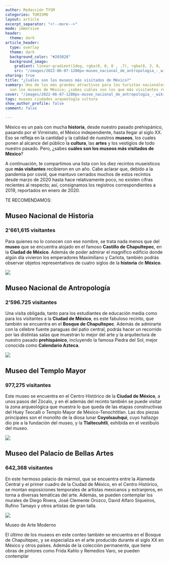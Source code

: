 ```yaml
---
author: Redacción TYSM
categories: TURISMO
layout: article
excerpt_separator: "<!--more-->"
mode: immersive
header:
  theme: dark
article_header:
  type: overlay
  theme: dark
  background_color: "#203028"
  background_image:
    gradient: linear-gradient(1deg, rgba(0, 0, 0 , .7), rgba(8, 3, 8, .9))
    src: "/images/2022-06-07-1280px-museo_nacional_de_antropologia_-_wiki_takes_antropologia_020.jpeg"
sharing: true
title: "¿Cuáles son los museos más visitados de México?"
summary: Uno de los más grandes atractivos para los turistas nacionales y extranjeros,
  son los museos de México; ¿sabes cuáles son los que más visitantes reciben?
cover: "/images/2022-06-07-1280px-museo_nacional_de_antropologia_-_wiki_takes_antropologia_020.jpeg"
tags: museos ciudades arqueología cultura
show_author_profile: false
comment: false

---
```

México es un país con mucha **historia**, desde nuestro pasado prehispánico, pasando por el Virreinato, el México independiente, hasta llegar al siglo XX. Eso se refleja en la cantidad y la calidad de nuestros **museos**, los cuales ponen al alcance del público la **cultura**, las **artes** y los vestigios de todo nuestro pasado. Pero, ¿sabes **cuáles son los museos más visitados de México**?

A continuación, te compartimos una lista con los diez recintos museísticos que **más visitantes** recibieron en un año. Cabe aclarar que, debido a la pandemia por covid, que mantuvo cerrados muchos de estos recintos desde marzo de 2020 hasta hace relativamente poco, no existen cifras recientes al respecto; así, consignamos los registros correspondientes a 2019, reportados en enero de 2020.

TE RECOMENDAMOS:

## Museo Nacional de Historia

### 2'661,615 visitantes

Para quienes no lo conocen con ese nombre, se trata nada menos que del **museo** que se encuentra alojado en el famoso **Castillo de Chapultepec**, en la **Ciudad de México**. Además de poder admirar el magnífico edificio donde algún día vivieron los emperadores Maximiliano y Carlota, también podrás observar objetos representativos de cuatro siglos de la **historia** de **México**.

![](https://upload.wikimedia.org/wikipedia/commons/thumb/f/f9/Jardines_del_Castillo_de_Chapultepec_4.jpg/1280px-Jardines_del_Castillo_de_Chapultepec_4.jpg)

## Museo Nacional de Antropología

### 2'596.725 visitantes

Una visita obligada, tanto para los estudiantes de educación media como para los visitantes a la **Ciudad de México**, es este fabuloso recinto, que también se encuentra en el **Bosque de Chapultepec**. Además de admirarte con la célebre fuente paraguas del patio central, podrás hacer un recorrido por las distintas salas que muestran lo mejor del arte y la arquitectura de nuestro pasado **prehispánico**, incluyendo la famosa Piedra del Sol, mejor conocida como **Calendario Azteca**.

![](https://upload.wikimedia.org/wikipedia/commons/thumb/e/e2/Museo_Nacional_de_Antropolog%C3%ADa_-_Wiki_takes_Antropolog%C3%ADa_134.jpg/1280px-Museo_Nacional_de_Antropolog%C3%ADa_-_Wiki_takes_Antropolog%C3%ADa_134.jpg)

## Museo del Templo Mayor

### 977,275 visitantes

Este museo se encuentra en el Centro Histórico de la **Ciudad de México**, a unos pasos del Zócalo, y en él además del recinto también se puede visitar la zona arqueológica que muestra lo que queda de las etapas constructivas del Huey Teocalli o Templo Mayor de México-Tenochtitlan. Las dos piezas principales son el monolito de la diosa lunar **Coyolxauhqui**, cuyo hallazgo dio pie a la fundación del museo, y la **Tlaltecuhtli**, exhibida en el vestíbulo del museo.

![](https://upload.wikimedia.org/wikipedia/commons/thumb/0/0f/Tlaltecuhtli.JPG/1280px-Tlaltecuhtli.JPG)

## Museo del Palacio de Bellas Artes

### 642,368 visitantes

En este hermoso palacio de mármol, que se encuentra entre la Alameda Central y el primer cuadro de la Ciudad de México, en el Centro Histórico, se montan exposiciones temporales de artistas mexicanos y extranjeros, en torna a diversas temáticas del arte. Además, se pueden contemplar los murales de Diego Rivera, José Clemente Orozco, David Alfaro Siqueiros, Rufino Tamayo y otros artistas de gran talla.

![](https://upload.wikimedia.org/wikipedia/commons/thumb/2/2b/Palacio_de_Bellas_Artes%2C_M%C3%A9xico_D.F.%2C_M%C3%A9xico%2C_2014-10-13%2C_DD_37.JPG/1280px-Palacio_de_Bellas_Artes%2C_M%C3%A9xico_D.F.%2C_M%C3%A9xico%2C_2014-10-13%2C_DD_37.JPG)

Museo de Arte Moderno

El último de los museos en este conteo también se encuentra en el Bosque de Chapultepec, y se especializa en el arte producido durante el siglo XX en México y otros países. Además de la colección permanente, que tiene obras de pintores como Frida Kahlo y Remedios Varo, se pueden contemplar